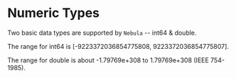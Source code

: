 # Numeric Types

Two basic data types are supported by `Nebula` -- int64 & double.

The range for int64 is [-9223372036854775808, 9223372036854775807].

The range for double is about -1.79769e+308 to 1.79769e+308 (IEEE 754-1985).

<!-- Notice there is no over-flow for int64 based computation. -->